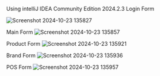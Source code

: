 Using intelliJ IDEA Community Edition 2024.2.3
Login Form

![Screenshot 2024-10-23 135827](https://github.com/user-attachments/assets/169527ef-9037-4f14-accb-84f672079f5d)

Main Form
![Screenshot 2024-10-23 135857](https://github.com/user-attachments/assets/a18b872f-4305-4b23-ad81-b6d85b08e9a5)

Product Form
![Screenshot 2024-10-23 135921](https://github.com/user-attachments/assets/447e9390-493f-424a-a9db-9ce3f7a2ecd6)

Brand Form
![Screenshot 2024-10-23 135936](https://github.com/user-attachments/assets/6ebc2df9-87fa-4600-ace4-cdbf79170b8e)

POS Form
![Screenshot 2024-10-23 135957](https://github.com/user-attachments/assets/608c08dd-3d4b-4eeb-b855-c2118b2402d3)
